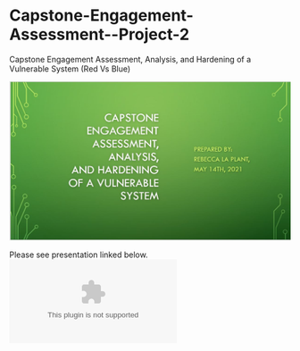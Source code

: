 # Capstone-Engagement-Assessment--Project-2
Capstone Engagement Assessment, Analysis, and Hardening of a Vulnerable System (Red Vs Blue)

![grab.JPG](https://github.com/rlaplant88/Capstone-Engagement-Assessment--Project-2/blob/58217508b26410e8634bea9996afd7f28e70e7d8/grab.JPG)


Please see presentation linked below.
![Capstone Engagement.pptx](https://github.com/rlaplant88/Capstone-Engagement-Assessment--Project-2/blob/928921d05464b989b994cd74bc80b87085b56b2c/Capstone%20Engagement.pptx)
